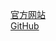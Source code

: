 [官方网站](https://reacttraining.com/react-router/)  
[GitHub](https://github.com/ReactTraining/react-router)